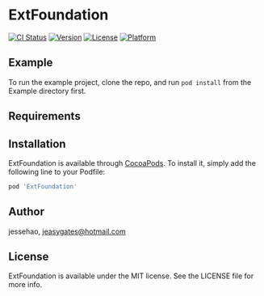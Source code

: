 # ExtFoundation

[![CI Status](https://img.shields.io/travis/jessehao/ExtFoundation.svg?style=flat)](https://travis-ci.org/jessehao/ExtFoundation)
[![Version](https://img.shields.io/cocoapods/v/ExtFoundation.svg?style=flat)](https://cocoapods.org/pods/ExtFoundation)
[![License](https://img.shields.io/cocoapods/l/ExtFoundation.svg?style=flat)](https://cocoapods.org/pods/ExtFoundation)
[![Platform](https://img.shields.io/cocoapods/p/ExtFoundation.svg?style=flat)](https://cocoapods.org/pods/ExtFoundation)

## Example

To run the example project, clone the repo, and run `pod install` from the Example directory first.

## Requirements

## Installation

ExtFoundation is available through [CocoaPods](https://cocoapods.org). To install
it, simply add the following line to your Podfile:

```ruby
pod 'ExtFoundation'
```

## Author

jessehao, jeasygates@hotmail.com

## License

ExtFoundation is available under the MIT license. See the LICENSE file for more info.
